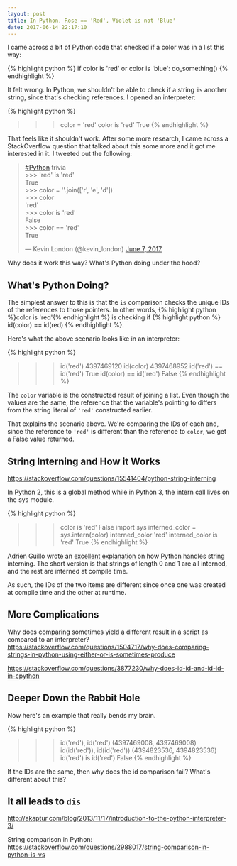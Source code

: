 ```yaml
---
layout: post
title: In Python, Rose == 'Red', Violet is not 'Blue'
date: 2017-06-14 22:17:10
---
```


I came across a bit of Python code that checked if a color was in a list this way:

{% highlight python %}
if color is 'red' or color is 'blue':
    do_something()
{% endhighlight %}

It felt wrong. In Python, we shouldn't be able to check if a string `is` another
string, since that's checking references. I opened an interpreter:

{% highlight python %}
>>> color = 'red'
>>> color is 'red'
True
{% endhighlight %}

That feels like it shouldn't work. After some more research, I came across
a StackOverflow question that talked about this some more and it got me
interested in it. I tweeted out the following:

<blockquote class="twitter-tweet" data-lang="en"><p lang="en" dir="ltr"><a
href="https://twitter.com/hashtag/Python?src=hash">#Python</a>
trivia<br>&gt;&gt;&gt; &#39;red&#39; is &#39;red&#39;<br>True<br>&gt;&gt;&gt;
color = &#39;&#39;.join([&#39;r&#39;, &#39;e&#39;, &#39;d&#39;])<br>&gt;&gt;&gt;
color<br>&#39;red&#39;<br>&gt;&gt;&gt; color is
&#39;red&#39;<br>False<br>&gt;&gt;&gt; color == &#39;red&#39;<br>True</p>&mdash;
Kevin London (@kevin_london) <a
href="https://twitter.com/kevin_london/status/872519943530598400">June 7,
2017</a></blockquote> <script async src="//platform.twitter.com/widgets.js"
charset="utf-8"></script>

Why does it work this way? What's Python doing under the hood?

## What's Python Doing?

The simplest answer to this is that the `is` comparison checks the unique IDs of
the references to those pointers. In other words, {% highlight python %}color is 'red'{% endhighlight %} is checking
if {% highlight python %} id(color) == id(red) {% endhighlight %}.

Here's what the above scenario looks like in an interpreter:

{% highlight python %}
>>> id('red')
4397469120
>>> id(color)
4397468952
>>> id('red') == id('red')
True
>>> id(color) == id('red')
False
{% endhighlight %}

The `color` variable is the constructed
result of joining a list. Even though the values are the same, the reference
that the variable's pointing to differs from the string literal of `'red'`
constructed earlier.

That explains the scenario above. We're comparing the IDs of each and, since the
reference to `'red'` is different than the reference to `color`, we get a False
value returned.


## String Interning and How it Works

https://stackoverflow.com/questions/15541404/python-string-interning

In Python 2, this is a global method while in Python 3, the intern call lives
on the sys module.

{% highlight python %}
>>> color is 'red'
False
>>> import sys
>>> interned_color = sys.intern(color)
>>> interned_color
'red'
>>> interned_color is 'red'
True
{% endhighlight %}

Adrien Guillo wrote an [excellent
explanation](http://guilload.com/python-string-interning/) on how Python handles
string interning.  The short version is that strings of length 0 and 1 are all
interned, and the rest are interned at compile time.

As such, the IDs of the two items are different since once one was created at
compile time and the other at runtime.


## More Complications

Why does comparing sometimes yield a different result in a script as compared to an interpreter?
https://stackoverflow.com/questions/1504717/why-does-comparing-strings-in-python-using-either-or-is-sometimes-produce

https://stackoverflow.com/questions/3877230/why-does-id-id-and-id-id-in-cpython

## Deeper Down the Rabbit Hole

Now here's an example that really bends my brain.

{% highlight python %}
>>> id('red'), id('red')
(4397469008, 4397469008)
>>> id(id('red')), id(id('red'))
(4394823536, 4394823536)
>>> id('red') is id('red')
False
{% endhighlight %}

If the IDs are the same, then why does the id comparison fail? What's different
about this?

## It all leads to `dis`

http://akaptur.com/blog/2013/11/17/introduction-to-the-python-interpreter-3/

String comparison in Python: https://stackoverflow.com/questions/2988017/string-comparison-in-python-is-vs
